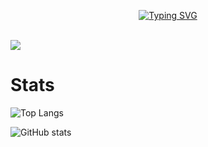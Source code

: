 <p align="center"><a href="https://git.io/typing-svg"><img src="https://readme-typing-svg.demolab.com?font=Fira+Code&weight=600&size=50&duration=3000&pause=1000&color=2C99F7C1&center=true&vCenter=true&width=870&lines=Hello+World;I'm+Super!" alt="Typing SVG" /></a></p>
<br>

<img src="https://komarev.com/ghpvc/?username=Super1115">

# Stats
![Top Langs](https://github-readme-stats.vercel.app/api/top-langs/?username=Super1115&layout=compact)

![GitHub stats](https://github-readme-stats.vercel.app/api?username=Super1115&show_icons=true&theme=transparentz&rank_icon=github)
